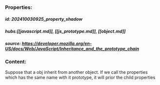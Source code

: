 ### Properties:


##### id: 202410030925_property_shadow
##### hubs:[[javascript.md]], [[js_prototype.md]], [[object.md]]
##### source: https://developer.mozilla.org/en-US/docs/Web/JavaScript/Inheritance_and_the_prototype_chain


### Content:

Suppose that a obj inherit from another object. 
If we call the properties which has the same name with it prototype, it will prior the child properties